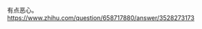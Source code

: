 <p>有点恶心。 <br /><a href="https://www.zhihu.com/question/658717880/answer/3528273173" target="_blank" rel="nofollow noopener" translate="no"><span class="invisible">https://www.</span><span class="ellipsis">zhihu.com/question/658717880/a</span><span class="invisible">nswer/3528273173</span></a></p>